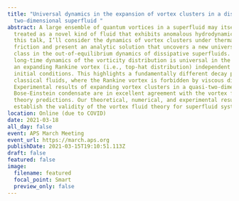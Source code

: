 ```yaml
---
title: "Universal dynamics in the expansion of vortex clusters in a dissipative
  two-dimensional superfluid "
abstract: A large ensemble of quantum vortices in a superfluid may itself be
  treated as a novel kind of fluid that exhibits anomalous hydrodynamics. In
  this talk, I’ll consider the dynamics of vortex clusters under thermal
  friction and present an analytic solution that uncovers a new universality
  class in the out-of-equilibrium dynamics of dissipative superfluids. The
  long-time dynamics of the vorticity distribution is universal in the form of
  an expanding Rankine vortex (i.e., top-hat distribution) independent of
  initial conditions. This highlights a fundamentally different decay process to
  classical fluids, where the Rankine vortex is forbidden by viscous diffusion.
  Experimental results of expanding vortex clusters in a quasi-two-dimensional
  Bose-Einstein condensate are in excellent agreement with the vortex fluid
  theory predictions. Our theoretical, numerical, and experimental results
  establish the validity of the vortex fluid theory for superfluid systems.
location: Online (due to COVID)
date: 2021-03-18
all_day: false
event: APS March Meeting
event_url: https://march.aps.org
publishDate: 2021-03-15T19:10:51.113Z
draft: false
featured: false
image:
  filename: featured
  focal_point: Smart
  preview_only: false
---
```

